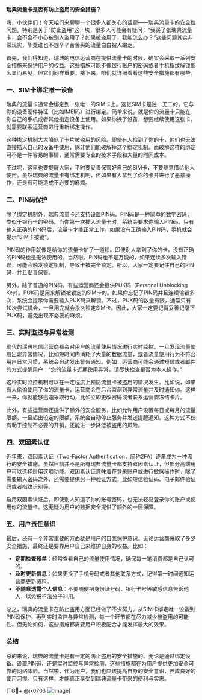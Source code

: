 **瑞典流量卡是否有防止盗用的安全措施？**

嗨，小伙伴们！今天咱们来聊聊一个很多人都关心的话题——瑞典流量卡的安全性问题。特别是关于“防止盗用”这一块，很多人可能会有疑问：“我买了张瑞典流量卡，会不会不小心被别人盗用了？如果被盗用了，我能怎么办？”这些问题其实非常现实，毕竟谁也不想辛辛苦苦买的流量白白被人蹭走。

首先，我们得知道，瑞典的电信运营商在提供流量卡的时候，确实会采取一系列安全措施来保护用户的权益。这些措施可能不像银行账户的密码或者手机指纹解锁那么显而易见，但它们同样重要。接下来，咱们就详细看看这些安全措施都有哪些。

### 一、SIM卡绑定唯一设备

瑞典的流量卡通常会绑定到一张唯一的SIM卡上。这张SIM卡是独一无二的，它与你的设备硬件特征（比如IMEI码）进行绑定。简单来说，就是你的流量卡只能在你自己的手机或者其他指定设备上使用。如果你换了设备，想要继续使用这张卡，就需要联系运营商进行重新绑定操作。

这种绑定机制大大降低了卡片被盗用的风险。即使有人捡到了你的卡，他们也无法直接插入自己的设备中使用，除非他们能破解掉这个绑定机制。而破解这样的绑定可不是一件容易的事情，通常需要专业的技术手段和大量的时间成本。

不过呢，这里也要提醒大家，平时要妥善保管好自己的SIM卡，不要随意借给他人使用。虽然瑞典的流量卡有绑定机制，但如果有人拿到了你的卡并进行了恶意操作，还是有可能造成不必要的麻烦。

### 二、PIN码保护

除了绑定机制外，瑞典流量卡还支持设置PIN码。PIN码是一种简单的数字密码，类似于银行卡的密码。当你第一次插入流量卡时，系统会要求你输入PIN码。只有输入正确的PIN码后，流量卡才能正常工作。如果没有正确输入PIN码，手机就会提示“SIM卡被锁”。

PIN码的作用就像是给你的流量卡加了一道锁。即便别人拿到了你的卡，没有正确的PIN码也是无法使用的。当然啦，PIN码也不是万能的，如果连续多次输入错误，可能会触发锁定机制，导致卡被完全锁定。所以，大家一定要记住自己的PIN码，并且妥善保管。

另外，除了普通的PIN码，有些运营商还会提供PUK码（Personal Unblocking Key）。PUK码是用来解锁被锁定的SIM卡的。如果你忘记了PIN码并且连续输错多次，系统会提示你需要输入PUK码来解锁。不过，PUK码的数量有限，通常只有10次尝试机会，一旦用完就会永久锁定SIM卡。因此，大家一定要记得妥善记录下PUK码，避免出现不必要的麻烦。

### 三、实时监控与异常检测

现代的瑞典电信运营商都会对用户的流量使用情况进行实时监控。一旦发现流量使用出现异常情况，比如短时间内消耗了大量的数据流量，或者流量使用行为不符合用户日常习惯，系统会自动发出警告通知。例如，运营商可能会通过短信或者邮件的方式提醒用户：“您的流量卡近期使用异常，请尽快检查是否为本人操作。”

这种实时监控机制可以在一定程度上预防流量卡被盗用的情况发生。比如说，如果有人偷偷使用了你的流量卡，运营商会在后台监测到异常流量并及时通知你。这样一来，你就能够迅速采取行动，比如立即更改密码或者联系运营商冻结卡片。

此外，有些运营商还提供了额外的安全服务，比如允许用户设置每日或每月的流量限额。一旦超出设定的限额，系统会自动停止服务并发送提醒通知。这种方式不仅有助于控制不必要的开销，还能进一步降低被盗用的风险。

### 四、双因素认证

近年来，双因素认证（Two-Factor Authentication，简称2FA）逐渐成为一种流行的安全措施。虽然目前并不是所有瑞典流量卡都支持双因素认证，但部分高端用户可以选择启用这项功能。双因素认证意味着在登录账户或进行敏感操作时，除了需要输入密码之外，还需要提供另一种验证方式，比如短信验证码、电子邮件验证码或者指纹识别等。

启用双因素认证后，即使别人知道了你的账号密码，也无法轻易登录你的账户或使用你的流量卡。这无疑为用户的数据安全提供了额外的一层保障。

### 五、用户责任意识

最后，还有一个非常重要的方面就是用户的自我保护意识。无论运营商采取了多少安全措施，最终还是要靠用户自己来维护自身的权益。比如：

- **定期检查账单**：经常查看自己的流量使用情况，确保每一笔消费都是自己认可的。
- **及时更新信息**：如果更换了手机号码或者其他联系方式，记得第一时间通知运营商更新资料。
- **不随意透露个人信息**：不要随便把身份证号码、银行卡号等敏感信息告诉他人，以免被不法分子利用。

总之，瑞典的流量卡在防止盗用方面已经做了不少努力。从SIM卡绑定唯一设备到PIN码保护，再到实时监控与异常检测，每一个环节都在尽力减少被盗用的可能性。但无论如何，这些措施都需要用户积极配合才能发挥最大的效果。

### 总结

总的来说，瑞典的流量卡是有一定的防止盗用的安全措施的。无论是通过绑定设备、设置PIN码，还是实时监控与异常检测，这些措施都在为用户提供更加安全可靠的网络体验。当然啦，作为用户，我们也应该提高自身的安全意识，养成良好的使用习惯。只有这样，才能真正享受到瑞典流量卡带来的便利与实惠。

[TG💪+ @jx0703 ![Image](https://github.com/user-attachments/assets/dbca1d08-cadb-493c-b0ec-ad6f7a83f270)]